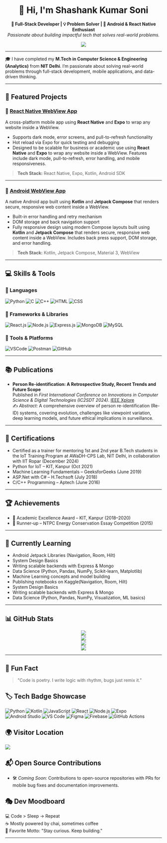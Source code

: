 
<h1 align="center">👋 Hi, I'm Shashank Kumar Soni</h1>

<p align="center">
  <b>🚀 Full-Stack Developer | 💡 Problem Solver | 📱 Android & React Native Enthusiast</b><br>
  <i>Passionate about building impactful tech that solves real-world problems.</i>
</p>

<p align="center">
  <img src="https://readme-typing-svg.demolab.com?font=Fira+Code&size=22&duration=3000&pause=1000&center=true&vCenter=true&width=500&lines=M.Tech+Graduate+from+NIT+Delhi;Mobile+App+%26+Full+Stack+Developer;Open+Source+Contributor;Lifelong+Learner+%26+Tech+Explorer"/>
</p>

---

🎓 I have completed my **M.Tech in Computer Science & Engineering (Analytics)** from **NIT Delhi**. I’m passionate about solving real-world problems through full-stack development, mobile applications, and data-driven thinking.

---

## 🚀 Featured Projects

### 📱 [React Native WebView App](https://github.com/shashankksoni/ReactNativeWebViewApp)
A cross-platform mobile app using **React Native** and **Expo** to wrap any website inside a WebView.

- Supports dark mode, error screens, and pull-to-refresh functionality
- Hot reload via Expo for quick testing and debugging
- Designed to be scalable for business or academic use using **React Native** and **Expo** to wrap any website inside a WebView. Features include dark mode, pull-to-refresh, error handling, and mobile responsiveness.

> **Tech Stack:** React Native, Expo, Kotlin, Android SDK

---

### 📲 [Android WebView App](https://github.com/shashankksoni/AndroidWebViewApp)
A native Android app built using **Kotlin** and **Jetpack Compose** that renders secure, responsive web content inside a WebView.

- Built-in error handling and retry mechanism
- DOM storage and back navigation support
- Fully responsive design using modern Compose layouts built using **Kotlin** and **Jetpack Compose** that renders secure, responsive web content inside a WebView. Includes back press support, DOM storage, and error handling.

> **Tech Stack:** Kotlin, Jetpack Compose, Material 3, WebView

---

## 💻 Skills & Tools

### 🧠 Languages
![Python](https://img.shields.io/badge/-Python-333333?style=flat&logo=python)
![C](https://img.shields.io/badge/-C-333333?style=flat&logo=c)
![C++](https://img.shields.io/badge/-C++-333333?style=flat&logo=c%2B%2B)
![HTML](https://img.shields.io/badge/-HTML-333333?style=flat&logo=html5)
![CSS](https://img.shields.io/badge/-CSS-333333?style=flat&logo=css3)

### 🧰 Frameworks & Libraries
![React.js](https://img.shields.io/badge/-React.js-333333?style=flat&logo=react)
![Node.js](https://img.shields.io/badge/-Node.js-333333?style=flat&logo=node.js)
![Express.js](https://img.shields.io/badge/-Express.js-333333?style=flat&logo=express)
![MongoDB](https://img.shields.io/badge/-MongoDB-333333?style=flat&logo=mongodb)
![MySQL](https://img.shields.io/badge/-MySQL-333333?style=flat&logo=mysql)

### 🔧 Tools & Platforms
![VSCode](https://img.shields.io/badge/-VSCode-333333?style=flat&logo=visual-studio-code)
![Postman](https://img.shields.io/badge/-Postman-333333?style=flat&logo=postman)
![GitHub](https://img.shields.io/badge/-GitHub-333333?style=flat&logo=github)

---

## 📚 Publications

- **Person Re-identification: A Retrospective Study, Recent Trends and Future Scope**  
  Published in *First International Conference on Innovations in Computer Science & Digital Technologies (IC2SDT 2024)*. [IEEE Xplore](https://ieeexplore.ieee.org/document/10696378)  
  ✍️ *Abstract:* A comprehensive overview of person re-identification (Re-ID) systems, covering evolution, challenges like viewpoint variation, deep learning models, and future ethical implications in surveillance.

---

## 📜 Certifications

- Certified as a trainer for mentoring 1st and 2nd year B.Tech students in the IoT Training Program at AWaDH-CPS Lab, NIT Delhi, in collaboration with IIT Ropar (December 2024)
- Python for IoT – KIT, Kanpur (Oct 2021)
- Machine Learning Fundamentals – GeeksforGeeks (June 2019)
- ASP.Net with C# – H.Techsoft (July 2018)
- C/C++ Programming – Aptech (June 2016)

---

## 🏆 Achievements

- 🥇 Academic Excellence Award – KIT, Kanpur (2018–2020)
- 🥈 Runner-up – NTPC Energy Conservation Essay Competition (2015)

---

## 🧠 Currently Learning

- Android Jetpack Libraries (Navigation, Room, Hilt)
- System Design Basics
- Writing scalable backends with Express & Mongo
- Data Science (Python, Pandas, NumPy, Scikit-learn, Matplotlib)
- Machine Learning concepts and model building
- Publishing notebooks on Kaggle(Navigation, Room, Hilt)
- System Design Basics
- Writing scalable backends with Express & Mongo
- Data Science (Python, Pandas, NumPy, Visualization, ML basics)

---

## 📊 GitHub Stats

<p align="center">
  <img src="https://github-readme-stats.vercel.app/api?username=shashankksoni&show_icons=true&theme=tokyonight&count_private=true" />
  <br/>
  <img src="https://github-readme-streak-stats.herokuapp.com/?user=shashankksoni&theme=tokyonight" />
  <br/>
  <img src="https://github-readme-stats.vercel.app/api/top-langs/?username=shashankksoni&layout=compact&theme=tokyonight" />
  <br/>
  <img src="https://github-readme-activity-graph.cyclic.app/graph?username=shashankksoni&theme=tokyo-night" />
</p>

---

## 💬 Fun Fact

> "Code is poetry. I write logic with rhythm, bugs just remix it."

## 🏷️ Tech Badge Showcase

![Python](https://img.shields.io/badge/Python-3776AB?style=for-the-badge&logo=python&logoColor=white)
![Kotlin](https://img.shields.io/badge/Kotlin-7F52FF?style=for-the-badge&logo=kotlin&logoColor=white)
![JavaScript](https://img.shields.io/badge/JavaScript-F7DF1E?style=for-the-badge&logo=javascript&logoColor=black)
![React](https://img.shields.io/badge/React-20232A?style=for-the-badge&logo=react&logoColor=61DAFB)
![Node.js](https://img.shields.io/badge/Node.js-43853D?style=for-the-badge&logo=node-dot-js&logoColor=white)
![Expo](https://img.shields.io/badge/Expo-000020?style=for-the-badge&logo=expo&logoColor=white)
![Android Studio](https://img.shields.io/badge/Android%20Studio-3DDC84?style=for-the-badge&logo=android-studio&logoColor=white)
![VS Code](https://img.shields.io/badge/VS%20Code-007ACC?style=for-the-badge&logo=visual-studio-code&logoColor=white)
![Figma](https://img.shields.io/badge/Figma-F24E1E?style=for-the-badge&logo=figma&logoColor=white)
![Firebase](https://img.shields.io/badge/Firebase-FFCA28?style=for-the-badge&logo=firebase&logoColor=black)
![GitHub Actions](https://img.shields.io/badge/GitHub%20Actions-2088FF?style=for-the-badge&logo=github-actions&logoColor=white)

## 🌍 Visitor Location

<img src="https://api.visitorbadge.io/api/visitors?path=shashankksoni&label=Visitors&labelColor=%23000000&countColor=%23d9e3f0&style=flat-square" />

## 📬 Open Source Contributions

- 🛠️ *Coming Soon:* Contributions to open-source repositories with PRs for mobile bug fixes and documentation improvements.

## 🎭 Dev Moodboard

💻 Code > Sleep → Repeat  
☕ Mostly powered by chai, sometimes coffee  
💬 Favorite Motto: "Stay curious. Keep building."

---
